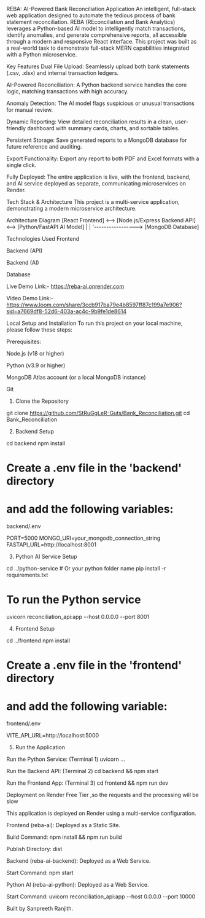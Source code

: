 REBA: AI-Powered Bank Reconciliation Application
An intelligent, full-stack web application designed to automate the tedious process of bank statement reconciliation. REBA (REconciliation and Bank Analytics) leverages a Python-based AI model to intelligently match transactions, identify anomalies, and generate comprehensive reports, all accessible through a modern and responsive React interface. This project was built as a real-world task to demonstrate full-stack MERN capabilities integrated with a Python microservice.

Key Features
Dual File Upload: Seamlessly upload both bank statements (.csv, .xlsx) and internal transaction ledgers.

AI-Powered Reconciliation: A Python backend service handles the core logic, matching transactions with high accuracy.

Anomaly Detection: The AI model flags suspicious or unusual transactions for manual review.

Dynamic Reporting: View detailed reconciliation results in a clean, user-friendly dashboard with summary cards, charts, and sortable tables.

Persistent Storage: Save generated reports to a MongoDB database for future reference and auditing.

Export Functionality: Export any report to both PDF and Excel formats with a single click.

Fully Deployed: The entire application is live, with the frontend, backend, and AI service deployed as separate, communicating microservices on Render.

Tech Stack & Architecture
This project is a multi-service application, demonstrating a modern microservice architecture.

Architecture Diagram
[React Frontend] <--> [Node.js/Express Backend API] <--> [Python/FastAPI AI Model]
       |                        |
       '-----------------> [MongoDB Database]

Technologies Used
Frontend

Backend (API)

Backend (AI)

Database

Live Demo Link:-
https://reba-ai.onrender.com

Video Demo Link:-
https://www.loom.com/share/3ccb917ba79e4b8597ff87c199a7e906?sid=a7669df8-52d6-403a-ac4c-9b9fe1de8614

Local Setup and Installation
To run this project on your local machine, please follow these steps:

Prerequisites:

Node.js (v18 or higher)

Python (v3.9 or higher)

MongoDB Atlas account (or a local MongoDB instance)

Git

1. Clone the Repository

git clone https://github.com/StRuGgLeR-Guts/Bank_Reconciliation.git
cd Bank_Reconciliation

2. Backend Setup

cd backend
npm install

# Create a .env file in the 'backend' directory
# and add the following variables:

backend/.env

PORT=5000
MONGO_URI=your_mongodb_connection_string
FASTAPI_URL=http://localhost:8001

3. Python AI Service Setup

cd ../python-service # Or your python folder name
pip install -r requirements.txt

# To run the Python service
uvicorn reconciliation_api:app --host 0.0.0.0 --port 8001

4. Frontend Setup

cd ../frontend
npm install

# Create a .env file in the 'frontend' directory
# and add the following variable:

frontend/.env

VITE_API_URL=http://localhost:5000

5. Run the Application

Run the Python Service: (Terminal 1) uvicorn ...

Run the Backend API: (Terminal 2) cd backend && npm start

Run the Frontend App: (Terminal 3) cd frontend && npm run dev

Deployment on Render Free Tier ,so the requests and the processing will be slow

This application is deployed on Render using a multi-service configuration.

Frontend (reba-ai): Deployed as a Static Site.

Build Command: npm install && npm run build

Publish Directory: dist

Backend (reba-ai-backend): Deployed as a Web Service.

Start Command: npm start

Python AI (reba-ai-python): Deployed as a Web Service.

Start Command: uvicorn reconciliation_api:app --host 0.0.0.0 --port 10000

Built by Sanpreeth Ranjith.
